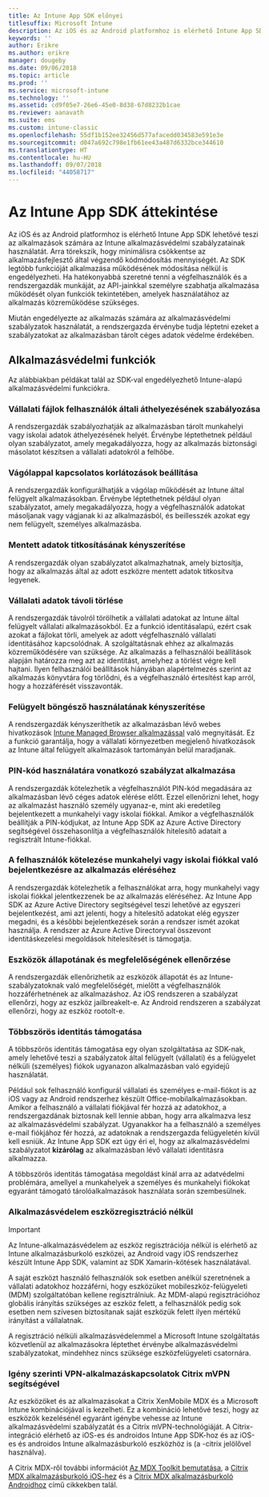 ```yaml
---
title: Az Intune App SDK előnyei
titlesuffix: Microsoft Intune
description: Az iOS és az Android platformhoz is elérhető Intune App SDK lehetővé teszi a Microsoft Intune mobilalkalmazás-felügyeleti funkcióinak használatát.
keywords: ''
author: Erikre
ms.author: erikre
manager: dougeby
ms.date: 09/06/2018
ms.topic: article
ms.prod: ''
ms.service: microsoft-intune
ms.technology: ''
ms.assetid: cd9f05e7-26e6-45e0-8d38-67d8232b1cae
ms.reviewer: aanavath
ms.suite: ems
ms.custom: intune-classic
ms.openlocfilehash: 55df1b152ee32456d577afacedd034583e591e3e
ms.sourcegitcommit: d047a692c798e1fb61ee43a487d6332bce344610
ms.translationtype: HT
ms.contentlocale: hu-HU
ms.lasthandoff: 09/07/2018
ms.locfileid: "44058717"
---
```

# <a name="intune-app-sdk-overview"></a>Az Intune App SDK áttekintése
Az iOS és az Android platformhoz is elérhető Intune App SDK lehetővé teszi az alkalmazások számára az Intune alkalmazásvédelmi szabályzatainak használatát. Arra törekszik, hogy minimálisra csökkentse az alkalmazásfejlesztő által végzendő kódmódosítás mennyiségét. Az SDK legtöbb funkcióját alkalmazása működésének módosítása nélkül is engedélyezheti. Ha hatékonyabbá szeretné tenni a végfelhasználók és a rendszergazdák munkáját, az API-jainkkal személyre szabhatja alkalmazása működését olyan funkciók tekintetében, amelyek használatához az alkalmazás közreműködése szükséges.

Miután engedélyezte az alkalmazás számára az alkalmazásvédelmi szabályzatok használatát, a rendszergazda érvénybe tudja léptetni ezeket a szabályzatokat az alkalmazásban tárolt céges adatok védelme érdekében.

## <a name="app-protection-features"></a>Alkalmazásvédelmi funkciók

Az alábbiakban példákat talál az SDK-val engedélyezhető Intune-alapú alkalmazásvédelmi funkciókra.

### <a name="control-users-ability-to-move-corporate-files"></a>Vállalati fájlok felhasználók általi áthelyezésének szabályozása
A rendszergazdák szabályozhatják az alkalmazásban tárolt munkahelyi vagy iskolai adatok áthelyezésének helyét. Érvénybe léptethetnek például olyan szabályzatot, amely megakadályozza, hogy az alkalmazás biztonsági másolatot készítsen a vállalati adatokról a felhőbe.

### <a name="configure-clipboard-restrictions"></a>Vágólappal kapcsolatos korlátozások beállítása
A rendszergazdák konfigurálhatják a vágólap működését az Intune által felügyelt alkalmazásokban. Érvénybe léptethetnek például olyan szabályzatot, amely megakadályozza, hogy a végfelhasználók adatokat másoljanak vagy vágjanak ki az alkalmazásból, és beillesszék azokat egy nem felügyelt, személyes alkalmazásba.

### <a name="enforce-encryption-on-saved-data"></a>Mentett adatok titkosításának kényszerítése
A rendszergazdák olyan szabályzatot alkalmazhatnak, amely biztosítja, hogy az alkalmazás által az adott eszközre mentett adatok titkosítva legyenek.

### <a name="remotely-wipe-corporate-data"></a>Vállalati adatok távoli törlése
A rendszergazdák távolról törölhetik a vállalati adatokat az Intune által felügyelt vállalati alkalmazásokból. Ez a funkció identitásalapú, ezért csak azokat a fájlokat törli, amelyek az adott végfelhasználó vállalati identitásához kapcsolódnak. A szolgáltatásnak ehhez az alkalmazás közreműködésére van szüksége. Az alkalmazás a felhasználói beállítások alapján határozza meg azt az identitást, amelyhez a törlést végre kell hajtani. Ilyen felhasználói beállítások hiányában alapértelmezés szerint az alkalmazás könyvtára fog törlődni, és a végfelhasználó értesítést kap arról, hogy a hozzáférését visszavonták.

### <a name="enforce-the-use-of-a-managed-browser"></a>Felügyelt böngésző használatának kényszerítése
A rendszergazdák kényszeríthetik az alkalmazásban lévő webes hivatkozások [Intune Managed Browser alkalmazással](/intune-classic/deploy-use/manage-internet-access-using-managed-browser-policies) való megnyitását. Ez a funkció garantálja, hogy a vállalati környezetben megjelenő hivatkozások az Intune által felügyelt alkalmazások tartományán belül maradjanak.

### <a name="enforce-a-pin-policy"></a>PIN-kód használatára vonatkozó szabályzat alkalmazása
A rendszergazdák kötelezhetik a végfelhasználót PIN-kód megadására az alkalmazásban lévő céges adatok elérése előtt. Ezzel ellenőrizni lehet, hogy az alkalmazást használó személy ugyanaz-e, mint aki eredetileg bejelentkezett a munkahelyi vagy iskolai fiókkal. Amikor a végfelhasználók beállítják a PIN-kódjukat, az Intune App SDK az Azure Active Directory segítségével összehasonlítja a végfelhasználók hitelesítő adatait a regisztrált Intune-fiókkal.

### <a name="require-users-to-sign-in-with-work-or-school-account-for-app-access"></a>A felhasználók kötelezése munkahelyi vagy iskolai fiókkal való bejelentkezésre az alkalmazás eléréséhez
A rendszergazdák kötelezhetik a felhasználókat arra, hogy munkahelyi vagy iskolai fiókkal jelentkezzenek be az alkalmazás eléréséhez. Az Intune App SDK az Azure Active Directory segítségével teszi lehetővé az egyszeri bejelentkezést, ami azt jelenti, hogy a hitelesítő adatokat elég egyszer megadni, és a későbbi bejelentkezések során a rendszer ismét azokat használja. A rendszer az Azure Active Directoryval összevont identitáskezelési megoldások hitelesítését is támogatja.

### <a name="check-device-health-and-compliance"></a>Eszközök állapotának és megfelelőségének ellenőrzése
A rendszergazdák ellenőrizhetik az eszközök állapotát és az Intune-szabályzatoknak való megfelelőségét, mielőtt a végfelhasználók hozzáférhetnének az alkalmazáshoz. Az iOS rendszeren a szabályzat ellenőrzi, hogy az eszköz jailbreakelt-e. Az Android rendszeren a szabályzat ellenőrzi, hogy az eszköz rootolt-e.

### <a name="multi-identity-support"></a>Többszörös identitás támogatása
A többszörös identitás támogatása egy olyan szolgáltatása az SDK-nak, amely lehetővé teszi a szabályzatok által felügyelt (vállalati) és a felügyelet nélküli (személyes) fiókok ugyanazon alkalmazásban való egyidejű használatát.

Például sok felhasználó konfigurál vállalati és személyes e-mail-fiókot is az iOS vagy az Android rendszerhez készült Office-mobilalkalmazásokban. Amikor a felhasználó a vállalati fiókjával fér hozzá az adatokhoz, a rendszergazdának biztosnak kell lennie abban, hogy arra alkalmazva lesz az alkalmazásvédelmi szabályzat. Ugyanakkor ha a felhasználó a személyes e-mail fiókjához fér hozzá, az adatoknak a rendszergazda felügyeletén kívül kell esniük. Az Intune App SDK ezt úgy éri el, hogy az alkalmazásvédelmi szabályzatot **kizárólag** az alkalmazásban lévő vállalati identitásra alkalmazza.

A többszörös identitás támogatása megoldást kínál arra az adatvédelmi problémára, amellyel a munkahelyek a személyes és munkahelyi fiókokat egyaránt támogató tárolóalkalmazások használata során szembesülnek.
 
### <a name="app-protection-without-device-enrollment"></a>Alkalmazásvédelem eszközregisztráció nélkül

>[!IMPORTANT]
>Az Intune-alkalmazásvédelem az eszköz regisztrációja nélkül is elérhető az Intune alkalmazásburkoló eszközei, az Android vagy iOS rendszerhez készült Intune App SDK, valamint az SDK Xamarin-kötések használatával.

A saját eszközt használó felhasználók sok esetben anélkül szeretnének a vállalati adatokhoz hozzáférni, hogy eszközüket mobileszköz-felügyeleti (MDM) szolgáltatóban kellene regisztrálniuk. Az MDM-alapú regisztrációhoz globális irányítás szükséges az eszköz felett, a felhasználók pedig sok esetben nem szívesen biztosítanak saját eszközük felett ilyen mértékű irányítást a vállalatnak.

A regisztráció nélküli alkalmazásvédelemmel a Microsoft Intune szolgáltatás közvetlenül az alkalmazásokra léptethet érvénybe alkalmazásvédelmi szabályzatokat, mindehhez nincs szüksége eszközfelügyeleti csatornára.

### <a name="on-demand-application-vpn-connections-with-citrix-mvpn"></a>Igény szerinti VPN-alkalmazáskapcsolatok Citrix mVPN segítségével 
Az eszközöket és az alkalmazásokat a Citrix XenMobile MDX és a Microsoft Intune kombinációjával is kezelheti. Ez a kombináció lehetővé teszi, hogy az eszközök kezelésénél egyaránt igénybe vehesse az Intune alkalmazásvédelmi szabályzatát és a Citrix mVPN-technológiáját. A Citrix-integráció elérhető az iOS-es és androidos Intune App SDK-hoz és az iOS-es és androidos Intune alkalmazásburkoló eszközhöz is (a -citrix jelölővel használva).
 
A Citrix MDX-ről további információt [Az MDX Toolkit bemutatása](http://docs.citrix.com/en-us/mdx-toolkit/10/about-mdx-toolkit.html), a [Citrix MDX alkalmazásburkoló iOS-hez](https://docs.citrix.com/en-us/mdx-toolkit/10/xmob-mdx-kit-app-wrap-ios.html) és a [Citrix MDX alkalmazásburkoló Androidhoz](https://docs.citrix.com/en-us/mdx-toolkit/10/xmob-mdx-kit-app-wrap-android.html) című cikkekben talál.
